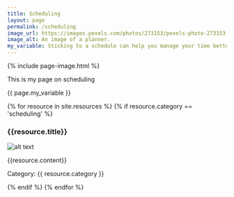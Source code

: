 ```yaml
---
title: Scheduling
layout: page
permalink: /scheduling
image_url: https://images.pexels.com/photos/273153/pexels-photo-273153.jpeg?auto=compress&cs=tinysrgb&w=1260&h=750&dpr=2
image_alt: An image of a planner.
my_variable: Sticking to a schedule can help you manage your time better.
---
```

{% include page-image.html %}
<p> This is my page on scheduling </p>
{{ page.my_variable }}

{% for resource in site.resources %}
{% if resource.category == 'scheduling' %}
<h3> {{resource.title}}</h3>
<p><img src="{{resource.image}}" alt="alt text" /></p>
<p> {{resource.content}}</p>
<p>Category: {{ resource.category }}</p>
{% endif %}
 {% endfor %}
